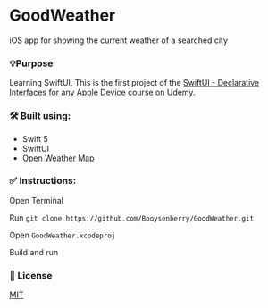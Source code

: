 # GoodWeather
iOS app for showing the current weather of a searched city

### 💡Purpose
Learning SwiftUI. This is the first project of the [SwiftUI - Declarative Interfaces for any Apple Device](https://www.udemy.com/share/101WkGBUYbcV9RQnQ=/) course on Udemy.

### 🛠 Built using:
* Swift 5
* SwiftUI
* [Open Weather Map](https://openweathermap.org/api/)

### ✅ Instructions:

Open Terminal 

Run `git clone https://github.com/Booysenberry/GoodWeather.git`

Open `GoodWeather.xcodeproj`

Build and run

### 🎁 License  
[MIT](https://choosealicense.com/licenses/mit/)
